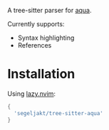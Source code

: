 A tree-sitter parser for [aqua](https://github.com/segeljakt/aqua).

Currently supports:
* Syntax highlighting
* References

# Installation

Using [lazy.nvim](https://github.com/folke/lazy.nvim):

```lua
{
  'segeljakt/tree-sitter-aqua'
}
```
